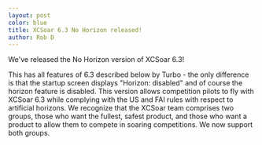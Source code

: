 ```yaml
---
layout: post
color: blue
title: XCSoar 6.3 No Horizon released!
author: Rob D
---
```

We've released the No Horizon version of XCSoar 6.3!

This has all features of 6.3 described below by Turbo - the only difference is that the startup screen displays "Horizon: disabled" and of course the horizon feature is disabled.  This version allows competition pilots to fly with XCSoar 6.3 while complying with the US and FAI rules with respect to artificial horizons.  We recognize that the XCSoar team comprises two groups, those who want the fullest, safest product, and those who want a product to allow them to compete in soaring competitions.  We now support both groups.

